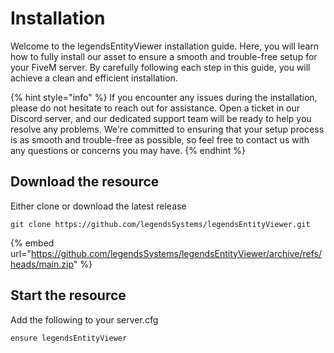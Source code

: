 # Installation

Welcome to the legendsEntityViewer installation guide. Here, you will learn how to fully install our asset to ensure a smooth and trouble-free setup for your FiveM server. By carefully following each step in this guide, you will achieve a clean and efficient installation.

{% hint style="info" %}
If you encounter any issues during the installation, please do not hesitate to reach out for assistance. Open a ticket in our Discord server, and our dedicated support team will be ready to help you resolve any problems. We're committed to ensuring that your setup process is as smooth and trouble-free as possible, so feel free to contact us with any questions or concerns you may have.
{% endhint %}

## Download the resource

Either clone or download the latest release

```
git clone https://github.com/legendsSystems/legendsEntityViewer.git
```

{% embed url="https://github.com/legendsSystems/legendsEntityViewer/archive/refs/heads/main.zip" %}

## Start the resource

Add the following to your server.cfg

```
ensure legendsEntityViewer
```
